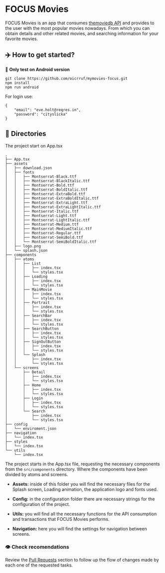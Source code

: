 # FOCUS Movies

FOCUS Movies is an app that consumes [themoviedb API](https://developers.themoviedb.org/) and provides to the user with the most popular movies nowadays. From which you can obtain details and other related movies, and searching information for your favorite movies.


## ✈️ How to get started?

📝 **Only test on Android version**

```
git clone https://github.com/oicrruf/mymovies-focus.git
npm install
npm run android
```

For login use:

```
{
	"email": "eve.holt@reqres.in",
	"password": "cityslicka"
}
```

## 🌳 Directories

The project start on App.tsx

```
.
├── App.tsx
├── assets
│   ├── download.json
│   ├── fonts
│   │   ├── Montserrat-Black.ttf
│   │   ├── Montserrat-BlackItalic.ttf
│   │   ├── Montserrat-Bold.ttf
│   │   ├── Montserrat-BoldItalic.ttf
│   │   ├── Montserrat-ExtraBold.ttf
│   │   ├── Montserrat-ExtraBoldItalic.ttf
│   │   ├── Montserrat-ExtraLight.ttf
│   │   ├── Montserrat-ExtraLightItalic.ttf
│   │   ├── Montserrat-Italic.ttf
│   │   ├── Montserrat-Light.ttf
│   │   ├── Montserrat-LightItalic.ttf
│   │   ├── Montserrat-Medium.ttf
│   │   ├── Montserrat-MediumItalic.ttf
│   │   ├── Montserrat-Regular.ttf
│   │   ├── Montserrat-SemiBold.ttf
│   │   └── Montserrat-SemiBoldItalic.ttf
│   ├── logo.png
│   └── splash.json
├── components
│   ├── atoms
│   │   ├── List
│   │   │   ├── index.tsx
│   │   │   └── styles.tsx
│   │   ├── Loading
│   │   │   ├── index.tsx
│   │   │   └── styles.tsx
│   │   ├── MainMovie
│   │   │   ├── index.tsx
│   │   │   └── styles.tsx
│   │   ├── Portrait
│   │   │   ├── index.tsx
│   │   │   └── styles.tsx
│   │   ├── SearchBar
│   │   │   ├── index.tsx
│   │   │   └── styles.tsx
│   │   ├── SearchButton
│   │   │   ├── index.tsx
│   │   │   └── styles.tsx
│   │   ├── SignOutButton
│   │   │   ├── index.tsx
│   │   │   └── styles.tsx
│   │   └── Splash
│   │       ├── index.tsx
│   │       └── styles.tsx
│   └── screens
│       ├── Detail
│       │   ├── index.tsx
│       │   └── styles.tsx
│       ├── Home
│       │   ├── index.tsx
│       │   └── styles.tsx
│       ├── Login
│       │   ├── index.tsx
│       │   └── styles.tsx
│       └── Search
│           ├── index.tsx
│           └── styles.tsx
├── config
│   └── enviroment.json
├── navigation
│   └── index.tsx
├── styles
│   └── index.tsx
└── utils
    └── index.tsx
```

The project starts in the App.tsx file, requesting the necessary components from the `src/components` directory. Where the components have been divided by atoms and screens.

- **Assets:** inside of this folder you will find the necessary files for the Splash screen, Loading animation, the application logo and fonts used.

- **Config:** in the configuration folder there are necessary strings for the configuration of the project.

- **Utils:** you will find all the necessary functions for the API consumption and transactions that FOCUS Movies performs.

- **Navigation:** here you will find the settings for navigation between screens.


### 👁️ Check recomendations

Review the [Pull Requests](https://github.com/oicrruf/mymovies-focus/pulls?q=is%3Apr+is%3Aclosed) section to follow up the flow of changes made by each one of the requested tasks.
